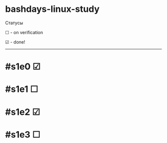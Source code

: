 # bashdays-linux-study

Статусы

☐ - on verification

☑ - done!

---

# #s1e0 ☑
# #s1e1 ☐
# #s1e2 ☑
# #s1e3 ☐
